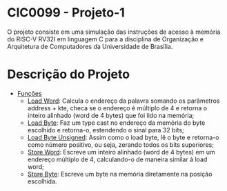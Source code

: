 # CIC0099 - Projeto-1
O projeto consiste em uma simulação das instruções de acesso à memória do RISC-V RV32I em linguagem C para a disciplina de Organização e Arquitetura de Computadores da Universidade de Brasília.

Descrição do Projeto 
=================
<!--ts-->
   * [Funções](#Funções)
      * [Load Word](#pre-requisitos): Calcula o endereço da palavra somando os parâmetros address + kte, checa se o endereço é múltiplo de 4 e retorna o inteiro alinhado (word de 4 bytes) que foi lido na memória;
      * [Load Byte](#local-files):  Faz um type cast no endereço da memória do byte escolhido e retorna-o, estendendo o sinal para 32 bits;
      * [Load Byte Unsigned](#remote-files): Assim como o load byte, lê o byte e retorna-o como número positivo, ou seja, zerando todos os bits superiores;
      * [Store Word](#multiple-files): Escreve um inteiro alinhado (word de 4 bytes) em um endereço múltiplo de 4, calculando-o de maneira similar à load word;
      * [Store Byte](#combo): Escreve um byte na memória diretamente na posição escolhida.
<!--te-->

